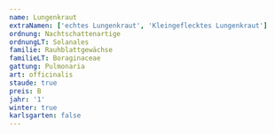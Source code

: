 ```yaml
---
name: Lungenkraut
extraNamen: ['echtes Lungenkraut', 'Kleingeflecktes Lungenkraut']
ordnung: Nachtschattenartige
ordnungLT: Solanales
familie: Rauhblattgewächse
familieLT: Boraginaceae
gattung: Pulmonaria
art: officinalis
staude: true
preis: B
jahr: '1'
winter: true
karlsgarten: false
---
```

